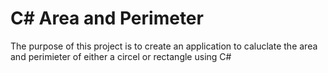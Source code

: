 # C# Area and Perimeter
The purpose of this project is to create an application to caluclate the area and perimieter of either a circel or rectangle using C#
